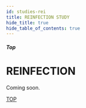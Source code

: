 ```yaml
---
id: studies-rei
title: REINFECTION STUDY
hide_title: true
hide_table_of_contents: true
---
```


##### Top

# REINFECTION

Coming soon.

[TOP](#top)